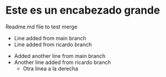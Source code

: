 # Este es un encabezado grande
Readme.md file to test merge

* Line added from main branch
* Line added from ricardo branch

- Added another line from main branch
- Another line added from ricardo branch
    - Otra línea a la derecha